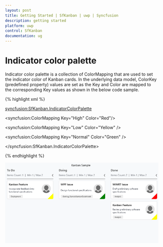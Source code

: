 ```yaml
---
layout: post
title: Getting Started | SfKanban | uwp | Syncfusion
description: getting started
platform: uwp
control: SfKanban
documentation: ug
---
```


# Indicator color palette

Indicator color palette is a collection of ColorMapping that are used to set the indicator color of Kanban cards. In the underlying data model, ColorKey (predefined property) values are set as the Key and Color are mapped to the corresponding Key values as shown in the below code sample.

{% highlight xml %}

<syncfusion:SfKanban.IndicatorColorPalette>

<syncfusion:ColorMapping Key="High" Color="Red"/>

<syncfusion:ColorMapping Key="Low" Color="Yellow" />

<syncfusion:ColorMapping Key="Normal" Color="Green" />

</syncfusion:SfKanban.IndicatorColorPalette>

{% endhighlight %}

![](SfKanban_images/SfKanban_img11.png)